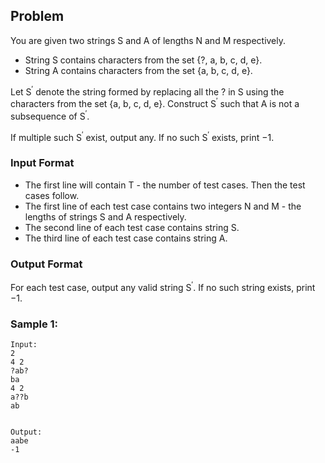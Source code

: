 ## Problem
You are given two strings S and A of lengths N and M respectively.
- String S contains characters from the set {?, a, b, c, d, e}.
- String A contains characters from the set {a, b, c, d, e}.

Let S<sup>′</sup> denote the string formed by replacing all the ? in S using the characters from the set {a, b, c, d, e}.
Construct S<sup>′</sup> such that A is not a subsequence of S<sup>′</sup>.

If multiple such S<sup>′</sup> exist, output any. If no such S<sup>′</sup> exists, print −1.

### Input Format
- The first line will contain T - the number of test cases. Then the test cases follow.
- The first line of each test case contains two integers N and M - the lengths of strings S and A respectively.
- The second line of each test case contains string S.
- The third line of each test case contains string A.

### Output Format
For each test case, output any valid string S<sup>′</sup>. If no such string exists, print −1.

### Sample 1:
<pre><code>Input:
2
4 2
?ab?
ba
4 2
a??b
ab
</code></pre>
<pre><code>
Output:
aabe
-1
</code></pre>
